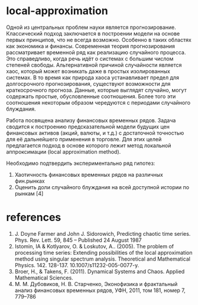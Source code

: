 # local-approximation

  Одной из центральных проблем науки является прогнозирование. Классический подход заключается в построении модели на основе первых принципов, что не всегда возможно. Особенно в таких областях как экономика и финансы. Современная теория прогнозирования рассматривает временной ряд как реализацию случайного процесса. Это справедливо, когда речь идёт о системах с большим числом степеней свободы. Альтернативной причиной случайности является хаос, который может возникать даже в простых изолированных системах. В то время как природа хаоса устанавливает предел для долгосрочного прогнозирования, существуют возможности для краткосрочного прогноза. Данные, которые выглядят случайно, могут содержать простые, обусловленные соотношения. Более того эти соотношения некоторым образом чередуются с периодами случайного блуждания.
  
  Работа посвящена анализу финансовых временных рядов. Задача сводится к построению предсказательной модели будущих цен финансовых активов (акций, валюты, и т.д.) с достаточной точностью для её дальнейшего применения в торговле. Для этих целей предлагается подход в основе которого лежит метод локальной аппроксимации (local approximation method).
  
  Необходимо подтвердить экспериментально ряд гипотез:
  
  1. Хаотичность финансовых временных рядов на различных фин.рынках 
  2. Оценить доли случайного блуждания на всей доступной истории по рынкам [4]

# references

1. J. Doyne Farmer and John J. Sidorowich, Predicting chaotic time series. Phys. Rev. Lett. 59, 845 – Published 24 August 1987
2. Istomin, IA & Kotlyarov, O. & Loskutov, A.. (2005). The problem of processing time series: Extending possibilities of the local approximation method using singular spectrum analysis. Theoretical and Mathematical Physics. 142. 128-137. 10.1007/s11232-005-0077-y. 
3. Broer, H., & Takens, F. (2011). Dynamical Systems and Chaos. Applied Mathematical Sciences.
4. М. М. Дубовиков, Н. В. Старченко, Эконофизика и фрактальный анализ финансовых временных рядов, УФН, 2011, том 181, номер 7, 779–786
